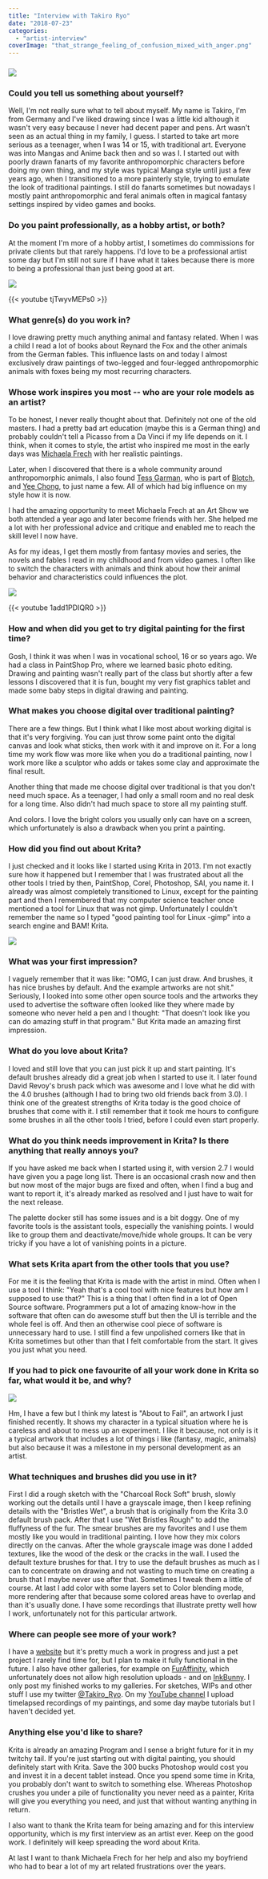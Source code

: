```yaml
---
title: "Interview with Takiro Ryo"
date: "2018-07-23"
categories: 
  - "artist-interview"
coverImage: "that_strange_feeling_of_confusion_mixed_with_anger.png"
---
```


### ![](/images/posts/2018/friend_or_foe.png)

### Could you tell us something about yourself?

Well, I'm not really sure what to tell about myself. My name is Takiro, I'm from Germany and I've liked drawing since I was a little kid although it wasn't very easy because I never had decent paper and pens. Art wasn't seen as an actual thing in my family, I guess. I started to take art more serious as a teenager, when I was 14 or 15, with traditional art. Everyone was into Mangas and Anime back then and so was I. I started out with poorly drawn fanarts of my favorite anthropomorphic characters before doing my own thing, and my style was typical Manga style until just a few years ago, when I transitioned to a more painterly style, trying to emulate the look of traditional paintings. I still do fanarts sometimes but nowadays I mostly paint anthropomorphic and feral animals often in magical fantasy settings inspired by video games and books.

### Do you paint professionally, as a hobby artist, or both?

At the moment I'm more of a hobby artist, I sometimes do commissions for private clients but that rarely happens. I'd love to be a professional artist some day but I'm still not sure if I have what it takes because there is more to being a professional than just being good at art.

![](/images/posts/2018/nyaaas_lickable_paws.png)

{{< youtube tjTwyvMEPs0 >}}

### What genre(s) do you work in?

I love drawing pretty much anything animal and fantasy related. When I was a child I read a lot of books about Reynard the Fox and the other animals from the German fables. This influence lasts on and today I almost exclusively draw paintings of two-legged and four-legged anthropomorphic animals with foxes being my most recurring characters.

### Whose work inspires you most -- who are your role models as an artist?

To be honest, I never really thought about that. Definitely not one of the old masters. I had a pretty bad art education (maybe this is a German thing) and probably couldn't tell a Picasso from a Da Vinci if my life depends on it. I think, when it comes to style, the artist who inspired me most in the early days was [Michaela Frech](http://michaela-frech.de) with her realistic paintings.

Later, when I discovered that there is a whole community around anthropomorphic animals, I also found [Tess Garman](http://tessgarman.tumblr.com/), who is part of [Blotch](http://www.screwbald.com/?page_id=16), and [Yee Chong](https://www.instagram.com/art_of_silverfox/), to just name a few. All of which had big influence on my style how it is now.

I had the amazing opportunity to meet Michaela Frech at an Art Show we both attended a year ago and later become friends with her. She helped me a lot with her professional advice and critique and enabled me to reach the skill level I now have.

As for my ideas, I get them mostly from fantasy movies and series, the novels and fables I read in my childhood and from video games. I often like to switch the characters with animals and think about how their animal behavior and characteristics could influences the plot.

![](/images/posts/2018/sightseeing_flight.png)

{{< youtube 1add1PDIQR0 >}}

### How and when did you get to try digital painting for the first time?

Gosh, I think it was when I was in vocational school, 16 or so years ago. We had a class in PaintShop Pro, where we learned basic photo editing. Drawing and painting wasn't really part of the class but shortly after a few lessons I discovered that it is fun, bought my very fist graphics tablet and made some baby steps in digital drawing and painting.

### What makes you choose digital over traditional painting?

There are a few things. But I think what I like most about working digital is that it's very forgiving. You can just throw some paint onto the digital canvas and look what sticks, then work with it and improve on it. For a long time my work flow was more like when you do a traditional painting, now I work more like a sculptor who adds or takes some clay and approximate the final result.

Another thing that made me choose digital over traditional is that you don't need much space. As a teenager, I had only a small room and no real desk for a long time. Also didn't had much space to store all my painting stuff.

And colors. I love the bright colors you usually only can have on a screen, which unfortunately is also a drawback when you print a painting.

### How did you find out about Krita?

I just checked and it looks like I started using Krita in 2013. I'm not exactly sure how it happened but I remember that I was frustrated about all the other tools I tried by then, PaintShop, Corel, Photoshop, SAI, you name it. I already was almost completely transitioned to Linux, except for the painting part and then I remembered that my computer science teacher once mentioned a tool for Linux that was not gimp. Unfortunately I couldn't remember the name so I typed "good painting tool for Linux -gimp" into a search engine and BAM! Krita.

![](/images/posts/2018/dont_let_go_we_almost_have_one.png)

### What was your first impression?

I vaguely remember that it was like: "OMG, I can just draw. And brushes, it has nice brushes by default. And the example artworks are not shit." Seriously, I looked into some other open source tools and the artworks they used to advertise the software often looked like they where made by someone who never held a pen and I thought: "That doesn't look like you can do amazing stuff in that program." But Krita made an amazing first impression.

### What do you love about Krita?

I loved and still love that you can just pick it up and start painting. It's default brushes already did a great job when I started to use it. I later found David Revoy's brush pack which was awesome and I love what he did with the 4.0 brushes (although I had to bring two old friends back from 3.0). I think one of the greatest strengths of Krita today is the good choice of brushes that come with it. I still remember that it took me hours to configure some brushes in all the other tools I tried, before I could even start properly.

### What do you think needs improvement in Krita? Is there anything that really annoys you?

If you have asked me back when I started using it, with version 2.7 I would have given you a page long list. There is an occasional crash now and then but now most of the major bugs are fixed and often, when I find a bug and want to report it, it's already marked as resolved and I just have to wait for the next release.

The palette docker still has some issues and is a bit doggy. One of my favorite tools is the assistant tools, especially the vanishing points. I would like to group them and deactivate/move/hide whole groups. It can be very tricky if you have a lot of vanishing points in a picture.

### What sets Krita apart from the other tools that you use?

For me it is the feeling that Krita is made with the artist in mind. Often when I use a tool I think: "Yeah that's a cool tool with nice features but how am I supposed to use that?" This is a thing that I often find in a lot of Open Source software. Programmers put a lot of amazing know-how in the software that often can do awesome stuff but then the UI is terrible and the whole feel is off. And then an otherwise cool piece of software is unnecessary hard to use. I still find a few unpolished corners like that in Krita sometimes but other than that I felt comfortable from the start. It gives you just what you need.

### If you had to pick one favourite of all your work done in Krita so far, what would it be, and why?

![](/images/posts/2018/about_to_fail.png)

Hm, I have a few but I think my latest is "About to Fail", an artwork I just finished recently. It shows my character in a typical situation where he is careless and about to mess up an experiment. I like it because, not only is it a typical artwork that includes a lot of things i like (fantasy, magic, animals) but also because it was a milestone in my personal development as an artist.

### What techniques and brushes did you use in it?

First I did a rough sketch with the "Charcoal Rock Soft" brush, slowly working out the details until I have a grayscale image, then I keep refining details with the "Bristles Wet", a brush that is originally from the Krita 3.0 default brush pack. After that I use "Wet Bristles Rough" to add the fluffyness of the fur. The smear brushes are my favorites and I use them mostly like you would in traditional painting. I love how they mix colors directly on the canvas. After the whole grayscale image was done I added textures, like the wood of the desk or the cracks in the wall. I used the default texture brushes for that. I try to use the default brushes as much as I can to concentrate on drawing and not wasting to much time on creating a brush that I maybe never use after that. Sometimes I tweak them a little of course. At last I add color with some layers set to Color blending mode, more rendering after that because some colored areas have to overlap and than it's usually done. I have some recordings that illustrate pretty well how I work, unfortunately not for this particular artwork.

### Where can people see more of your work?

I have a [website](http://gelbfuchs.com) but it's pretty much a work in progress and just a pet project I rarely find time for, but I plan to make it fully functional in the future. I also have other galleries, for example on [FurAffinity,](https://www.furaffinity.net/gallery/takiro/) which unfortunately does not allow high resolution uploads - and on [InkBunny](https://inkbunny.net/gallery/Takiro). I only post my finished works to my galleries. For sketches, WIPs and other stuff I use my twitter [@Takiro_Ryo](https://twitter.com/Takiro_Ryo). On my [YouTube channel](https://www.youtube.com/user/TakiroRyo) I upload timelapsed recordings of my paintings, and some day maybe tutorials but I haven't decided yet.

### Anything else you'd like to share?

Krita is already an amazing Program and I sense a bright future for it in my twitchy tail. If you're just starting out with digital painting, you should definitely start with Krita. Save the 300 bucks Photoshop would cost you and invest it in a decent tablet instead. Once you spend some time in Krita, you probably don't want to switch to something else. Whereas Photoshop crushes you under a pile of functionality you never need as a painter, Krita will give you everything you need, and just that without wanting anything in return.

I also want to thank the Krita team for being amazing and for this interview opportunity, which is my first interview as an artist ever. Keep on the good work. I definitely will keep spreading the word about Krita.

At last I want to thank Michaela Frech for her help and also my boyfriend who had to bear a lot of my art related frustrations over the years.
